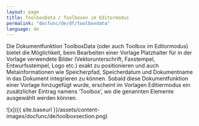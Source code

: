 ```yaml
---
layout: page
title: ToolboxData / Toolboxen im Editormodus
permalink: "docfunc/de/df/toolboxdata"
language: de
---
```


Die Dokumentfunktion ToolboxData (oder auch Toolbox im Editormodus) bietet die Möglichkeit, beim Bearbeiten einer Vorlage Platzhalter für in der Vorlage verwendete Bilder (Vektorunterschrift, Faxstempel, Entwurfsstempel, Logo etc.) exakt zu positionieren und auch Metainformationen wie Speicherpfad, Speicherdatum und Dokumentname in das Dokument integrieren zu können. 
Sobald diese Dokumentfunktion einer Vorlage hinzugefügt wurde, erscheint im Vorlagen Editiermodus ein zusätzlicher Eintrag namens ‘Toolbox’, wo die genannten Elemente ausgewählt werden können.
 
![x]({{ site.baseurl }}/assets/content-images/docfunc/de/toolboxsection.png)

